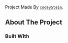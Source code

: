 Project Made By [`codeyStein`](https://github.com/codeyStein).

## About The Project

### Built With


